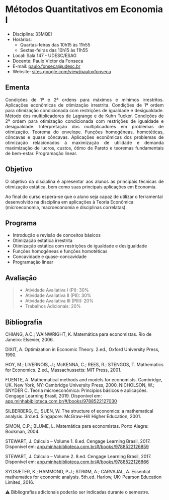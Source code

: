 # Métodos Quantitativos em Economia I

* Disciplina: 33MQEI
* Horários:
  * Quartas-feiras das 10h15 às 11h55
  * Sextas-feiras das 10h15 às 11h55
* Local: Sala 147 - UDESC/ESAG
* Docente: Paulo Victor da Fonseca
* E-mail: [paulo.fonseca@udesc.br](mailto:paulo.fonseca@udesc.br)
* Website: [sites.google.com/view/paulovfonseca](https://sites.google.com/view/paulovfonseca)

## Ementa

<p align="justify">
Condições de 1ª e 2ª ordens para máximos e mínimos irrestritos. Aplicações econômicas de otimização irrestrita. Condições de 1ª ordem para otimização condicionada com restrições de igualdade e desigualdade. Método dos multiplicadores de Lagrange e de Kuhn Tucker. Condições de 2ª ordem para otimização condicionada com restrições de igualdade e desigualdade. Interpretação dos multiplicadores em problemas de otimização. Teorema do envelope. Funções homogêneas, homotéticas, côncavas e quase côncavas. Aplicações econômicas dos problemas de otimização relacionados à maximização de utilidade e demanda maximização de lucros, custos, ótimo de Pareto e teoremas fundamentais de bem-estar. Programação linear.
</p>

## Objetivo

<p align="justify">
O objetivo da disciplina é apresentar aos alunos as principais técnicas de otimização estática, bem como suas principais aplicações em Economia. 

Ao final do curso espera-se que o aluno seja capaz de utilizar o ferramental desenvolvido na disciplina em aplicações à Teoria Econômica (microeconomia, macroeconomia e disciplinas correlatas).
</p>

## Programa

* Introdução e revisão de conceitos básicos
* Otimização estática irrestrita
* Otimização estática com restrições de igualdade e desigualdade
* Funções homogêneas e funções homotéticas
* Concavidade e quase-concavidade
* Programação linear

## Avaliação


> * Atividade Avaliativa I (PI): 30%
> * Atividade Avaliativa II (PII): 30%
> * Atividade Avaliativa III (PIII): 20%
> * Trabalhos Adicionais: 20%

## Bibliografia

CHIANG, A.C.; WAINWRIGHT, K. Matemática para economistas. Rio de Janeiro: Elsevier, 2006.

DIXIT, A. Optimization in Economic Theory. 2.ed., Oxford University Press, 1990.

HOY, M.; LIVERNOIS, J.; McKENNA, C.; REES, R.; STENGOS, T. Mathematics for Economics. 2.ed., Massachussetts: MIT Press, 2001.

FUENTE, A. Mathematical methods and models for economists. Cambridge, UK. New York, NY: Cambridge University Press, 2000.
NICHOLSON, W.; SNYDER C. Teoria microeconômica: Princípios básicos e aplicações. Cengage Learning Brasil, 2019. Disponível em: [app.minhabiblioteca.com.br/#/books/9788522127030](https://app.minhabiblioteca.com.br/#/books/9788522127030/)

SILBERBERG, E.; SUEN, W. The structure of economics: a mathematical analysis. 3rd.ed. Singapore: McGraw-Hill Higher Education, 2001.

SIMON, C.P.; BLUME, L. Matemática para economistas. Porto Alegre: Bookman, 2004.

STEWART, J. Cálculo – Volume 1. 8.ed. Cengage Learning Brasil, 2017. Disponível em: [app.minhabiblioteca.com.br/#/books/9788522126859](https://app.minhabiblioteca.com.br/#/books/9788522126859/)


STEWART, J. Cálculo – Volume 2. 8.ed. Cengage Learning Brasil, 2017. Disponível em: [app.minhabiblioteca.com.br/#/books/9788522126866](https://app.minhabiblioteca.com.br/#/books/9788522126866/)


SYDSÆTER, K.; HAMMOND, P.J.; STRØM, A.; CARVAJAL, A. Essential mathematics for economic analysis. 5th.ed. Harlow, UK: Pearson Education Limited, 2016.

:warning: Bibliografias adicionais poderão ser indicadas durante o semestre.